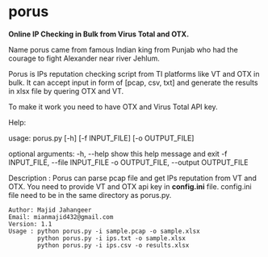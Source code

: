# porus

**Online IP Checking in Bulk from Virus Total and OTX.**

Name porus came from famous Indian king from Punjab who had the courage to fight Alexander near river Jehlum.

Porus is IPs reputation checking script from TI platforms like VT and OTX in bulk.
It can accept input in form of [pcap, csv, txt] and generate the results in xlsx file by quering OTX and VT.

To make it work you need to have OTX and Virus Total API key.

Help:

usage: porus.py [-h] [-f INPUT_FILE] [-o OUTPUT_FILE]

optional arguments:
  -h, --help            show this help message and exit
  -f INPUT_FILE, --file INPUT_FILE
  -o OUTPUT_FILE, --output OUTPUT_FILE

   Description : Porus can parse pcap file and get IPs reputation from VT and OTX. You need to provide VT and OTX api key in **config.ini** file.
    config.ini file need to be in the same directory as porus.py.
    
    Author: Majid Jahangeer
    Email: mianmajid432@gmail.com
    Version: 1.1
    Usage : python porus.py -i sample.pcap -o sample.xlsx
            python porus.py -i ips.txt -o sample.xlsx
            python porus.py -i ips.csv -o results.xlsx
